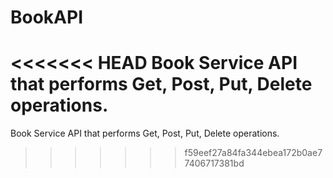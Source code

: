 # BookAPI
<<<<<<< HEAD
Book Service API that performs Get, Post, Put, Delete operations.
=======
Book Service API that performs Get, Post, Put, Delete operations.
>>>>>>> f59eef27a84fa344ebea172b0ae77406717381bd
